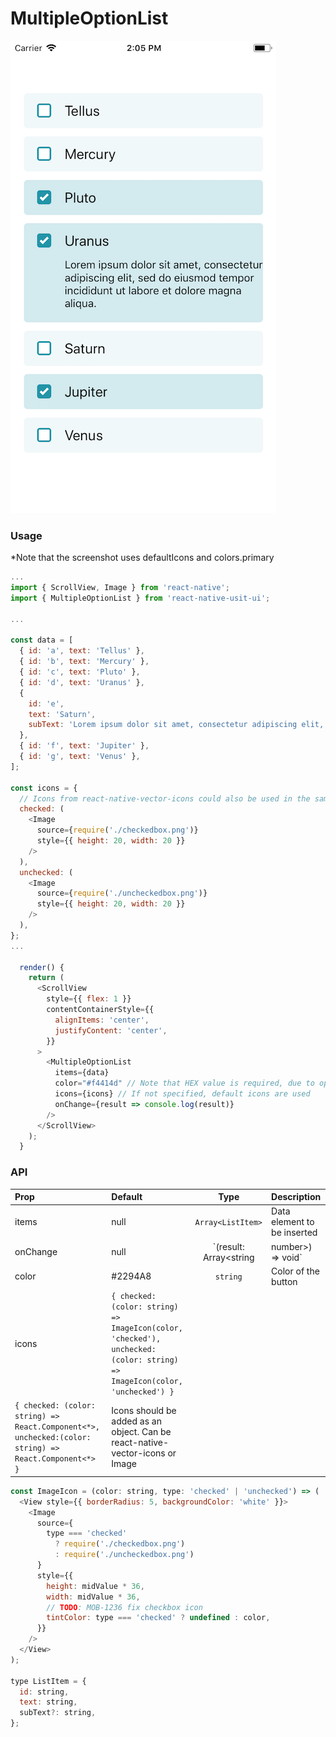 # MultipleOptionList

![Screenshot of button](./screenshots/multipleoptionlist.png)

### Usage

\*Note that the screenshot uses defaultIcons and colors.primary

```js
...
import { ScrollView, Image } from 'react-native';
import { MultipleOptionList } from 'react-native-usit-ui';

...

const data = [
  { id: 'a', text: 'Tellus' },
  { id: 'b', text: 'Mercury' },
  { id: 'c', text: 'Pluto' },
  { id: 'd', text: 'Uranus' },
  {
    id: 'e',
    text: 'Saturn',
    subText: 'Lorem ipsum dolor sit amet, consectetur adipiscing elit, sed do        eiusmod tempor incididunt ut labore et dolore magna aliqua.',
  },
  { id: 'f', text: 'Jupiter' },
  { id: 'g', text: 'Venus' },
];

const icons = {
  // Icons from react-native-vector-icons could also be used in the same pattern
  checked: (
    <Image
      source={require('./checkedbox.png')}
      style={{ height: 20, width: 20 }}
    />
  ),
  unchecked: (
    <Image
      source={require('./uncheckedbox.png')}
      style={{ height: 20, width: 20 }}
    />
  ),
};
...

  render() {
    return (
      <ScrollView
        style={{ flex: 1 }}
        contentContainerStyle={{
          alignItems: 'center',
          justifyContent: 'center',
        }}
      >
        <MultipleOptionList
          items={data}
          color="#f4414d" // Note that HEX value is required, due to opacity design
          icons={icons} // If not specified, default icons are used
          onChange={result => console.log(result)}
        />
      </ScrollView>
    );
  }
```

### API

| Prop                                                                                                  | Default                                                                                                                    |                    Type                    | Description                                              |
| :---------------------------------------------------------------------------------------------------- | :------------------------------------------------------------------------------------------------------------------------- | :----------------------------------------: | :------------------------------------------------------- |
| items                                                                                                 | null                                                                                                                       |             `Array<ListItem>`              | Data element to be inserted                              |
| onChange                                                                                              | null                                                                                                                       | `(result: Array<string | number>) => void` | Callback with result whenever you clock on a listelement |
| color                                                                                                 | #2294A8                                                                                                                    |                  `string`                  | Color of the button                                      |
| icons                                                                                                 | `{ checked: (color: string) => ImageIcon(color, 'checked'), unchecked: (color: string) => ImageIcon(color, 'unchecked') }` |
| `{ checked: (color: string) => React.Component<*>, unchecked:(color: string) => React.Component<*> }` | Icons should be added as an object. Can be react-native-vector-icons or Image                                              |

```js
const ImageIcon = (color: string, type: 'checked' | 'unchecked') => (
  <View style={{ borderRadius: 5, backgroundColor: 'white' }}>
    <Image
      source={
        type === 'checked'
          ? require('./checkedbox.png')
          : require('./uncheckedbox.png')
      }
      style={{
        height: midValue * 36,
        width: midValue * 36,
        // TODO: MOB-1236 fix checkbox icon
        tintColor: type === 'checked' ? undefined : color,
      }}
    />
  </View>
);

type ListItem = {
  id: string,
  text: string,
  subText?: string,
};
```
